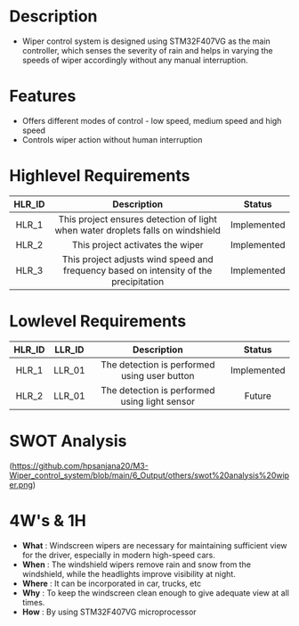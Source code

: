 # Description
* Wiper control system is designed using STM32F407VG as the main controller, which senses the severity of rain and helps in varying the speeds of wiper accordingly without any manual interruption.


# Features
* Offers different modes of control - low speed, medium speed and high speed
* Controls wiper action without human interruption


# Highlevel Requirements
|HLR_ID|Description|Status|
|:--:|:--:|:--:|
|HLR_1|This project ensures detection of light when water droplets falls on windshield|Implemented|
|HLR_2|This project activates the wiper|Implemented|
|HLR_3|This project adjusts wind speed and frequency based on intensity of the precipitation|Implemented|

    
# Lowlevel Requirements
|HLR_ID|LLR_ID|Description|Status|
|:--:|:--:|:--:|:--:|
|HLR_1|LLR_01|The detection is performed using user button|Implemented|
|HLR_2|LLR_01|The detection is performed using light sensor|Future|


# SWOT Analysis
(https://github.com/hpsanjana20/M3-Wiper_control_system/blob/main/6_Output/others/swot%20analysis%20wiper.png)


# 4W's & 1H
* **What**  : Windscreen wipers are necessary for maintaining sufficient view for the driver, especially in modern high-speed cars.
* **When**  : The windshield wipers remove rain and snow from the windshield, while the headlights improve visibility at night.
* **Where** : It can be incorporated in car, trucks, etc
* **Why**   : To keep the windscreen clean enough to give adequate view at all times.  
* **How**   : By using STM32F407VG microprocessor

